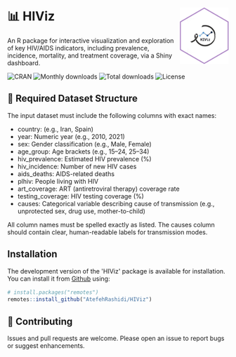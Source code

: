 <!-- README.md is generated from README.Rmd. Please edit that file -->

# 📊 HIViz  <img src="man/figures/hex.png" align="right" width="22%"/>

An R package for interactive visualization and exploration of key
HIV/AIDS indicators, including prevalence, incidence, mortality, and
treatment coverage, via a Shiny dashboard.

<!-- badges: start -->
![CRAN](https://www.r-pkg.org/badges/version/HIViz) ![Monthly
downloads](https://cranlogs.r-pkg.org/badges/last-month/HIViz) ![Total
downloads](https://cranlogs.r-pkg.org/badges/grand-total/HIViz)
![License](https://img.shields.io/badge/license-GPL--3-yellow?style=flat)

<!-- badges: end -->
## 📁 Required Dataset Structure

The input dataset must include the following columns with exact names:

- country: (e.g., Iran, Spain)
- year: Numeric year (e.g., 2010, 2021)
- sex: Gender classification (e.g., Male, Female)
- age_group: Age brackets (e.g., 15–24, 25–34)
- hiv_prevalence: Estimated HIV prevalence (%)
- hiv_incidence: Number of new HIV cases
- aids_deaths: AIDS-related deaths
- plhiv: People living with HIV
- art_coverage: ART (antiretroviral therapy) coverage rate
- testing_coverage: HIV testing coverage (%)
- causes: Categorical variable describing cause of transmission (e.g.,
  unprotected sex, drug use, mother-to-child)

All column names must be spelled exactly as listed. The causes column
should contain clear, human-readable labels for transmission modes.

## Installation

The development version of the 'HIViz' package is available for installation. You can install it from 
[Github](https://github.com/Atefehrashidi/HIViz) using:

``` r
# install.packages("remotes")
remotes::install_github("AtefehRashidi/HIViz")
```

## 🤝 Contributing

Issues and pull requests are welcome. Please open an issue to report
bugs or suggest enhancements.
